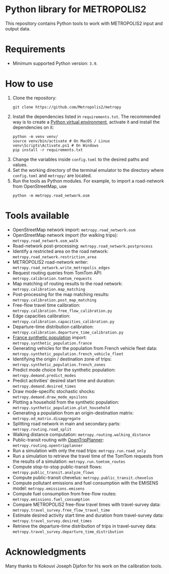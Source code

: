 # Python library for METROPOLIS2

This repository contains Python tools to work with METROPOLIS2 input and output data.

# Requirements

- Minimum supported Python version: `3.9`.

# How to use

1. Clone the repository:
   ```
   git clone https://github.com/Metropolis2/metropy
   ```
2. Install the dependencies listed in `requirements.txt`.
   The recommended way is to create a
   [Python virtual environment](https://docs.python.org/3/library/venv.html), activate it and
   install the dependencies on it:
   ```
   python -m venv venv/
   source venv/bin/activate # On MacOS / Linux
   venv\Scripts\Activate.ps1 # On Windows
   pip install -r requirements.txt
   ```
3. Change the variables inside `config.toml` to the desired paths and values.
4. Set the working directory of the terminal emulator to the directory where `config.toml` and
   `metropy/` are located.
5. Run the tools as Python modules.
   For example, to import a road-network from OpenStreetMap, use
   ```
   python -m metropy.road_network.osm
   ```

# Tools available

- OpenStreetMap network import: `metropy.road_network.osm`
- OpenStreetMap network import (for walking trips): `metropy.road_network.osm_walk`
- Road-network post-processing: `metropy.road_network.postprocess`
- Identify a restricted area on the road network: `metropy.road_network.restriction_area`
- METROPOLIS2 road-network writer: `metropy.road_network.write_metropolis_edges`
- Request routing queries from TomTom API: `metropy.calibration.tomtom_requests`
- Map matching of routing results to the road network: `metropy.calibration.map_matching`
- Post-processing for the map matching results: `metropy.calibration.post_map_matching`
- Free-flow travel time calibration: `metropy.calibration.free_flow_calibration.py`
- Edge capacities calibration: `metropy.calibration.capacities_calibration.py`
- Departure-time distribution calibration: `metropy.calibration.departure_time_calibration.py`
- [France synthetic population](https://github.com/eqasim-org/ile-de-france) import:
  `metropy.synthetic_population.france`
- Generating vehicles for the population from French vehicle fleet data:
  `metropy.synthetic_population.french_vehicle_fleet`
- Identifying the origin / destination zone of trips: `metropy.synthetic_population.french_zones`
- Predict mode choice for the synthetic population: `metropy.demand.predict_modes`
- Predict activities' desired start time and duration: `metropy.demand.desired_times`
- Draw mode-specific stochastic shocks: `metropy.demand.draw_mode_epsilons`
- Plotting a household from the synthetic population: `metropy.synthetic_population.plot_household`
- Generating a population from an origin-destination matrix: `metropy.od_matrix.disaggregate`
- Splitting road network in main and secondary parts: `metropy.routing.road_split`
- Walking distance computation: `metropy.routing.walking_distance`
- Public-transit routing with [OpenTripPlanner](http://www.opentripplanner.org/):
  `metropy.routing.opentripplanner`
- Run a simulation with only the road trips: `metropy.run.road_only`
- Run a simulation to retrieve the travel time of the TomTom requests from the results of a
  simulation: `metropy.run.tomtom_routes`
- Compute stop-to-stop public-transit flows: `metropy.public_transit.analyze_flows`
- Compute public-transit chevelus: `metropy.public_transit.chevelus`
- Compute pollutant emissions and fuel consumption with the EMISENS model:
  `metropy.emissions.emisens`
- Compute fuel consumption from free-flow routes: `metropy.emissions.fuel_consumption`
- Compare METROPOLIS2 free-flow travel times with travel-survey data:
  `metropy.travel_survey.free_flow_travel_time`
- Estimate desired activity start time and duration from travel-survey data:
  `metropy.travel_survey.desired_times`
- Retrieve the departure-time distribution of trips in travel-survey data:
  `metropy.travel_survey.departure_time_distribution`

# Acknowledgments

Many thanks to Kokouvi Joseph Djafon for his work on the calibration tools.
